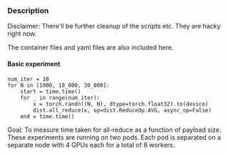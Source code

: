 ### Description

Disclaimer: There'll be further cleanup of the scripts etc. They are hacky right now.

The container files and yaml files are also included here.

#### Basic experiment

```    
num_iter = 10
for N in [1000, 10_000, 30_000]:
    start = time.time()
    for _ in range(num_iter):
        x = torch.randn((N, N), dtype=torch.float32).to(device)
        dist.all_reduce(x, op=dist.ReduceOp.AVG, async_op=False)
    end = time.time()
```

Goal: To measure time taken for all-reduce as a function of payload size. These experiments are running on two pods. Each pod is separated on a separate node with 4 GPUs each for a total of 8 workers.
